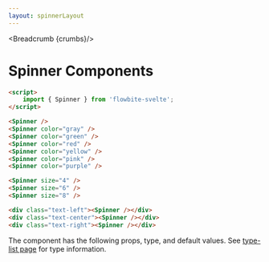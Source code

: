 ```yaml
---
layout: spinnerLayout
---
```


<script>
  import Htwo from '../utils/Htwo.svelte'
  import ExampleDiv from '../utils/ExampleDiv.svelte'
  import { Spinner, Table, TableDefaultRow, Breadcrumb } from '$lib/index';
  import componentProps from '../props/Spinner.json'
  // Props table
  let items = componentProps.props
	let propHeader = ['Name', 'Type', 'Default']
	
	let divClass='w-full relative overflow-x-auto shadow-md sm:rounded-lg py-4'
let theadClass ='text-xs text-gray-700 uppercase bg-gray-50 dark:bg-gray-700 dark:text-white'

  let crumbs = [
    {
      label:'Home',
      href:'/'
    },
    {
      label:'Spinners',
      href:'/spinners/'
    }
  ]
</script>

<Breadcrumb {crumbs}/>

<h1 class="text-3xl w-full dark:text-white py-8">Spinner Components</h1>

```html
<script>
	import { Spinner } from 'flowbite-svelte';
</script>
```

<Htwo label="Colors" />

<ExampleDiv>
<Spinner />
<Spinner color="gray" />
<Spinner color="green" />
<Spinner color="red" />
<Spinner color="yellow" />
<Spinner color="pink" />
<Spinner color="purple" />
</ExampleDiv>

```html
<Spinner />
<Spinner color="gray" />
<Spinner color="green" />
<Spinner color="red" />
<Spinner color="yellow" />
<Spinner color="pink" />
<Spinner color="purple" />
```

<Htwo label="Sizes" />

<ExampleDiv>
<Spinner size={4} />
<Spinner size={6} />
<Spinner size={8} />
</ExampleDiv>

```html
<Spinner size="4" />
<Spinner size="6" />
<Spinner size="8" />
```

<Htwo label="Alignment" />

<ExampleDiv>
<div class="text-left"><Spinner/></div>
<div class="text-center"><Spinner/></div>
<div class="text-right"><Spinner/></div>
</ExampleDiv>

```html
<div class="text-left"><Spinner /></div>
<div class="text-center"><Spinner /></div>
<div class="text-right"><Spinner /></div>
```

<Htwo label="Props" />

<p>The component has the following props, type, and default values. See <a href="/types">type-list page</a> for type information.</p>

<Table header={propHeader} {divClass} {theadClass}>
  <TableDefaultRow {items} rowState='hover' />
</Table>
